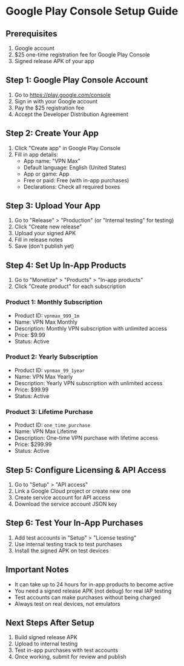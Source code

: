 # Google Play Console Setup Guide

## Prerequisites
1. Google account
2. $25 one-time registration fee for Google Play Console
3. Signed release APK of your app

## Step 1: Google Play Console Account
1. Go to https://play.google.com/console
2. Sign in with your Google account
3. Pay the $25 registration fee
4. Accept the Developer Distribution Agreement

## Step 2: Create Your App
1. Click "Create app" in Google Play Console
2. Fill in app details:
   - App name: "VPN Max"
   - Default language: English (United States)
   - App or game: App
   - Free or paid: Free (with in-app purchases)
   - Declarations: Check all required boxes

## Step 3: Upload Your App
1. Go to "Release" > "Production" (or "Internal testing" for testing)
2. Click "Create new release"
3. Upload your signed APK
4. Fill in release notes
5. Save (don't publish yet)

## Step 4: Set Up In-App Products
1. Go to "Monetize" > "Products" > "In-app products"
2. Click "Create product" for each subscription

### Product 1: Monthly Subscription
- Product ID: `vpnmax_999_1m`
- Name: VPN Max Monthly
- Description: Monthly VPN subscription with unlimited access
- Price: $9.99
- Status: Active

### Product 2: Yearly Subscription  
- Product ID: `vpnmax_99_1year`
- Name: VPN Max Yearly
- Description: Yearly VPN subscription with unlimited access
- Price: $99.99
- Status: Active

### Product 3: Lifetime Purchase
- Product ID: `one_time_purchase`
- Name: VPN Max Lifetime
- Description: One-time VPN purchase with lifetime access
- Price: $299.99
- Status: Active

## Step 5: Configure Licensing & API Access
1. Go to "Setup" > "API access"
2. Link a Google Cloud project or create new one
3. Create service account for API access
4. Download the service account JSON key

## Step 6: Test Your In-App Purchases
1. Add test accounts in "Setup" > "License testing"
2. Use internal testing track to test purchases
3. Install the signed APK on test devices

## Important Notes
- It can take up to 24 hours for in-app products to become active
- You need a signed release APK (not debug) for real IAP testing
- Test accounts can make purchases without being charged
- Always test on real devices, not emulators

## Next Steps After Setup
1. Build signed release APK
2. Upload to internal testing
3. Test in-app purchases with test accounts
4. Once working, submit for review and publish
